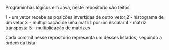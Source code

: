 Programinhas lógicos em Java, neste repositório são feitos: 

1 - um vetor recebe as posições invertidas de outro vetor
2 - histograma de um vetor
3 - multiplicação de uma matriz por um escalar
4 - matriz transposta
5 - multiplicação de matrizes

Cada commit nesse repositório representa um desses listados, seguindo a ordem da lista

